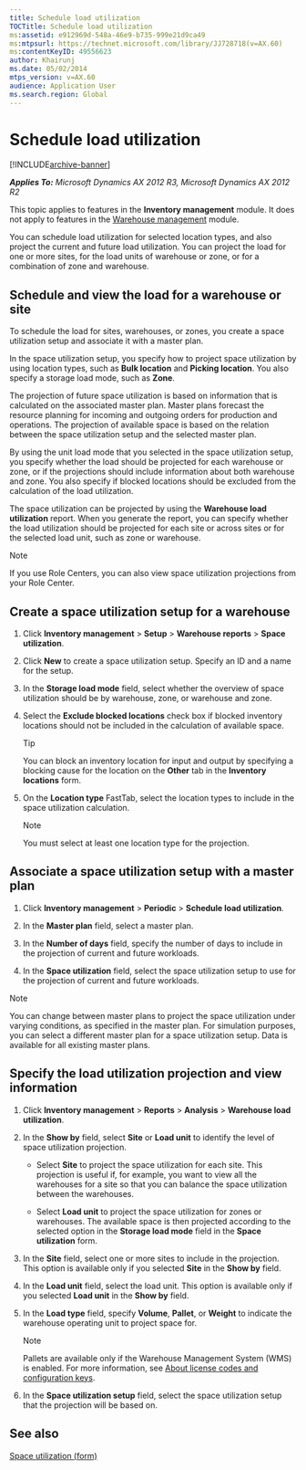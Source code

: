 ```yaml
---
title: Schedule load utilization
TOCTitle: Schedule load utilization
ms:assetid: e912969d-548a-46e9-b735-999e21d9ca49
ms:mtpsurl: https://technet.microsoft.com/library/JJ728718(v=AX.60)
ms:contentKeyID: 49556623
author: Khairunj
ms.date: 05/02/2014
mtps_version: v=AX.60
audience: Application User
ms.search.region: Global
---
```


# Schedule load utilization 


[!INCLUDE[archive-banner](includes/archive-banner.md)]


_**Applies To:** Microsoft Dynamics AX 2012 R3, Microsoft Dynamics AX 2012 R2_

This topic applies to features in the **Inventory management** module. It does not apply to features in the [Warehouse management](warehouse-management.md) module.

You can schedule load utilization for selected location types, and also project the current and future load utilization. You can project the load for one or more sites, for the load units of warehouse or zone, or for a combination of zone and warehouse.

## Schedule and view the load for a warehouse or site

To schedule the load for sites, warehouses, or zones, you create a space utilization setup and associate it with a master plan.

In the space utilization setup, you specify how to project space utilization by using location types, such as **Bulk location** and **Picking location**. You also specify a storage load mode, such as **Zone**.

The projection of future space utilization is based on information that is calculated on the associated master plan. Master plans forecast the resource planning for incoming and outgoing orders for production and operations. The projection of available space is based on the relation between the space utilization setup and the selected master plan.

By using the unit load mode that you selected in the space utilization setup, you specify whether the load should be projected for each warehouse or zone, or if the projections should include information about both warehouse and zone. You also specify if blocked locations should be excluded from the calculation of the load utilization.

The space utilization can be projected by using the **Warehouse load utilization** report. When you generate the report, you can specify whether the load utilization should be projected for each site or across sites or for the selected load unit, such as zone or warehouse.


> [!NOTE]
> <P>If you use Role Centers, you can also view space utilization projections from your Role Center.</P>



## Create a space utilization setup for a warehouse

1.  Click **Inventory management** \> **Setup** \> **Warehouse reports** \> **Space utilization**.

2.  Click **New** to create a space utilization setup. Specify an ID and a name for the setup.

3.  In the **Storage load mode** field, select whether the overview of space utilization should be by warehouse, zone, or warehouse and zone.

4.  Select the **Exclude blocked locations** check box if blocked inventory locations should not be included in the calculation of available space.
    

    > [!TIP]
    > <P>You can block an inventory location for input and output by specifying a blocking cause for the location on the <STRONG>Other</STRONG> tab in the <STRONG>Inventory locations</STRONG> form.</P>



5.  On the **Location type** FastTab, select the location types to include in the space utilization calculation.
    

    > [!NOTE]
    > <P>You must select at least one location type for the projection.</P>



## Associate a space utilization setup with a master plan

1.  Click **Inventory management** \> **Periodic** \> **Schedule load utilization**.

2.  In the **Master plan** field, select a master plan.

3.  In the **Number of days** field, specify the number of days to include in the projection of current and future workloads.

4.  In the **Space utilization** field, select the space utilization setup to use for the projection of current and future workloads.


> [!NOTE]
> <P>You can change between master plans to project the space utilization under varying conditions, as specified in the master plan. For simulation purposes, you can select a different master plan for a space utilization setup. Data is available for all existing master plans.</P>



## Specify the load utilization projection and view information

1.  Click **Inventory management** \> **Reports** \> **Analysis** \> **Warehouse load utilization**.

2.  In the **Show by** field, select **Site** or **Load unit** to identify the level of space utilization projection.
    
      - Select **Site** to project the space utilization for each site. This projection is useful if, for example, you want to view all the warehouses for a site so that you can balance the space utilization between the warehouses.
    
      - Select **Load unit** to project the space utilization for zones or warehouses. The available space is then projected according to the selected option in the **Storage load mode** field in the **Space utilization** form.

3.  In the **Site** field, select one or more sites to include in the projection. This option is available only if you selected **Site** in the **Show by** field.

4.  In the **Load unit** field, select the load unit. This option is available only if you selected **Load unit** in the **Show by** field.

5.  In the **Load type** field, specify **Volume**, **Pallet**, or **Weight** to indicate the warehouse operating unit to project space for.
    

    > [!NOTE]
    > <P>Pallets are available only if the Warehouse Management System (WMS) is enabled. For more information, see <A href="https://technet.microsoft.com/library/aa548653(v=ax.60)">About license codes and configuration keys</A>.</P>



6.  In the **Space utilization setup** field, select the space utilization setup that the projection will be based on.

## See also

[Space utilization (form)](https://technet.microsoft.com/library/jj677438\(v=ax.60\))

  


